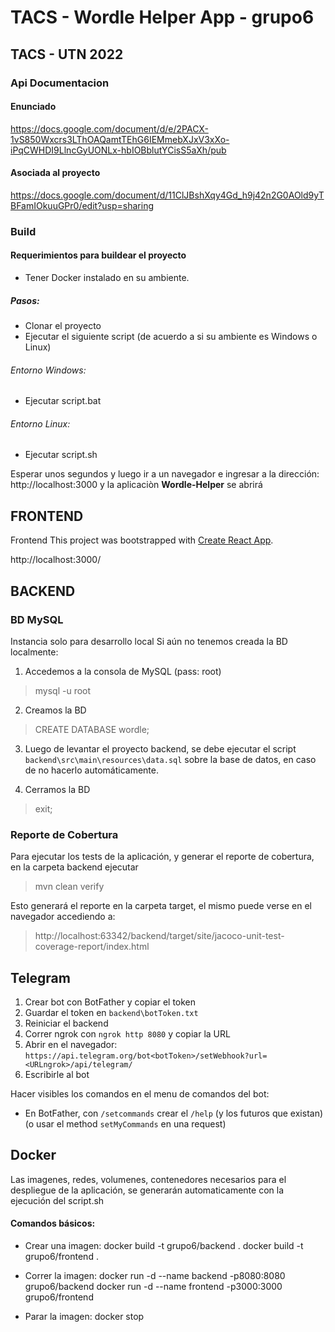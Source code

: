# TACS - Wordle Helper App - grupo6

## TACS - UTN 2022

### Api Documentacion

#### Enunciado
https://docs.google.com/document/d/e/2PACX-1vS850Wxcrs3LThOAQamtTEhG6IEMmebXJxV3xXo-iPqCWHDI9LlncGyUONLx-hbIOBblutYCisS5aXh/pub

#### Asociada al proyecto
https://docs.google.com/document/d/11ClJBshXqy4Gd_h9j42n2G0AOld9yTBFamIOkuuGPr0/edit?usp=sharing

### Build

#### Requerimientos para buildear el proyecto
- Tener Docker instalado en su ambiente.

##### Pasos: 
- Clonar el proyecto
- Ejecutar el siguiente script (de acuerdo a si su ambiente es Windows o Linux)

###### Entorno Windows:
- Ejecutar script.bat

###### Entorno Linux:
- Ejecutar script.sh

Esperar unos segundos y luego ir a un navegador e ingresar a la dirección: http://localhost:3000
y la aplicaciòn **Wordle-Helper** se abrirá


## FRONTEND
Frontend This project was bootstrapped with [Create React App](https://github.com/facebook/create-react-app).

http://localhost:3000/


## BACKEND
### BD MySQL
Instancia solo para desarrollo local
Si aún no tenemos creada la BD localmente:

1. Accedemos a la consola de MySQL (pass: root)
>mysql -u root

2. Creamos la BD
>CREATE DATABASE wordle;

3. Luego de levantar el proyecto backend, se debe ejecutar el script `backend\src\main\resources\data.sql` sobre la base de datos, en caso de no hacerlo automáticamente.

4. Cerramos la BD
>exit;

### Reporte de Cobertura
Para ejecutar los tests de la aplicación, y generar el reporte de cobertura, en la carpeta backend ejecutar
>mvn clean verify

Esto generará el reporte en la carpeta target, el mismo puede verse en el navegador accediendo a:
> http://localhost:63342/backend/target/site/jacoco-unit-test-coverage-report/index.html


## Telegram
1. Crear bot con BotFather y copiar el token
2. Guardar el token en `backend\botToken.txt`
3. Reiniciar el backend
4. Correr ngrok con `ngrok http 8080` y copiar la URL
5. Abrir en el navegador: `https://api.telegram.org/bot<botToken>/setWebhook?url=<URLngrok>/api/telegram/`
6. Escribirle al bot

Hacer visibles los comandos en el menu de comandos del bot:
- En BotFather, con `/setcommands` crear el `/help` (y los futuros que existan) (o usar el method `setMyCommands` en una request)


## Docker
Las imagenes, redes, volumenes, contenedores necesarios para el despliegue de la aplicación, se generarán automaticamente con la ejecución del script.sh

#### Comandos básicos: 

- Crear una imagen:
docker build -t grupo6/backend .
docker build -t grupo6/frontend .

- Correr la imagen:
docker run -d --name backend  -p8080:8080 grupo6/backend
docker run -d --name frontend -p3000:3000 grupo6/frontend

- Parar la imagen:
docker stop <NAME>

